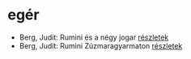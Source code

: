 # egér

- Berg, Judit: Rumini és a négy jogar [részletek](../_details/Berg%2C%20Judit.md#id_570)
- Berg, Judit: Rumini Zúzmaragyarmaton [részletek](../_details/Berg%2C%20Judit.md#id_567)
